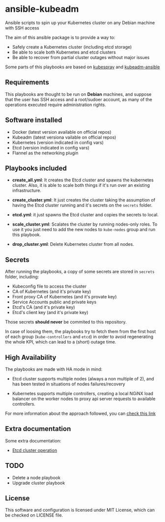 # ansible-kubeadm

Ansible scripts to spin up your Kubernetes cluster on any Debian machine with SSH access

The aim of this ansible package is to provide a way to:

- Safely create a Kubernetes cluster (including etcd storage)
- Be able to scale both Kubernetes and etcd clusters
- Be able to recover from partial cluster outages without major issues

Some parts of this playbooks are based on [kubespray](https://github.com/kubernetes-incubator/kubespray)
and [kubeadm-ansible](https://github.com/kairen/kubeadm-ansible)

## Requirements

This playbooks are thought to be run on **Debian** machines, and suppose that
the user has SSH access and a root/sudoer account, as many of the operations
executed require administration rights.

## Software installed

- Docker (latest version available on official repos)
- Kubeadm (latest versiona vailable on official repos)
- Kubernetes (version indicated in config vars)
- Etcd (version indicated in config vars)
- Flannel as the networking plugin

## Playbooks included

* **create_all.yml**: It creates the Etcd cluster and spawns the kubernetes
cluster. Also, it is able to scale both things if it's run over an existing
infrastructure.

* **create_cluster.yml**: It just creates the cluster taking the assumption of
having the Etcd cluster running and it's secrets on the `secrets` folder.

* **etcd.yml**: it just spawns the Etcd cluster and copies the secrets to local.

* **scale_cluster.yml**: Scalates the cluster by running nodes-only roles. To
use it you just need to add the new nodes to `kube-nodes` group and run this
playbook.

* **drop_cluster.yml**: Delete Kubernetes cluster from all nodes.

## Secrets

After running the playbooks, a copy of some secrets are stored in `secrets`
folder, including:

- Kubeconfig file to access the cluster
- CA of Kubernetes (and it's private key)
- Front proxy CA of Kubernetes (and it's provate key)
- Service Accounts public and private keys
- Etcd's CA (and it's private key)
- Etcd's client key (and it's private key)

Those secrets **should never** be commited to this repository.

In case of loosing them, the playbooks try to fetch them from the first host
of each group (`kube-controllers` and `etcd`) in order to avoid regenerating
the whole KPI, which can lead to a (short) outage time.

## High Availability

The playbooks are made with HA mode in mind:

- Etcd cluster supports multiple nodes (always a non multiple of 2), and has been
tested in situations of nodes failures/recovery

- Kubernetes supports multiple controllers, creating a local NGiNX load balancer
on the worker nodes to proxy api server requests to available controllers.

For more information about the approach followed, you can
[check this link](https://kubernetes.io/docs/setup/independent/high-availability/)

## Extra documentation

Some extra documentation:

- [Etcd cluster operation](https://github.com/odarriba/ansible-kubeadm/blob/master/docs/etcd.md)

## TODO

- Delete a node playbook
- Upgrade cluster playbook

## License

This software and configuration is licensed under MIT License, which can be
checked on LICENSE file.
